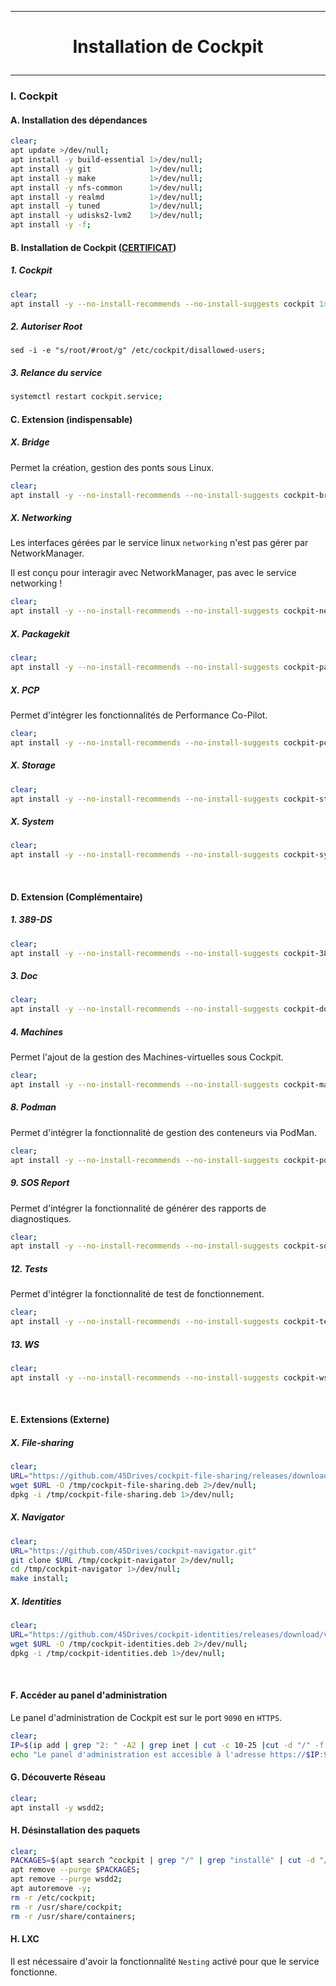 ------------------------------------------------------------------------------------------------------------------------------------------------
# <p align='center'> Installation de Cockpit </p>
------------------------------------------------------------------------------------------------------------------------------------------------

### I. Cockpit
#### A. Installation des dépendances
```bash
clear;
apt update >/dev/null;
apt install -y build-essential 1>/dev/null;
apt install -y git             1>/dev/null;
apt install -y make            1>/dev/null;
apt install -y nfs-common      1>/dev/null;
apt install -y realmd          1>/dev/null;
apt install -y tuned           1>/dev/null;
apt install -y udisks2-lvm2    1>/dev/null;
apt install -y -f;
```

#### B. Installation de Cockpit ([CERTIFICAT](https://infotechys.com/install-ssl-certificates-on-cockpit/))
##### 1. Cockpit
```bash
clear;
apt install -y --no-install-recommends --no-install-suggests cockpit 1>/dev/null;
```

##### 2. Autoriser Root
```
sed -i -e "s/root/#root/g" /etc/cockpit/disallowed-users;
```

##### 3. Relance du service
```bash
systemctl restart cockpit.service;
```



#### C. Extension (indispensable)
##### X. Bridge
Permet la création, gestion des ponts sous Linux.
```bash
clear;
apt install -y --no-install-recommends --no-install-suggests cockpit-bridge 1>/dev/null;
```

##### X. Networking
Les interfaces gérées par le service linux `networking` n'est pas gérer par NetworkManager.

Il est conçu pour interagir avec NetworkManager, pas avec le service networking !

```bash
clear;
apt install -y --no-install-recommends --no-install-suggests cockpit-networkmanager 1>/dev/null;
```

##### X. Packagekit
```bash
clear;
apt install -y --no-install-recommends --no-install-suggests cockpit-packagekit 1>/dev/null;
```

##### X. PCP
Permet d'intégrer les fonctionnalités de Performance Co-Pilot.
```bash
clear;
apt install -y --no-install-recommends --no-install-suggests cockpit-pcp 1>/dev/null;
```

##### X. Storage
```bash
clear;
apt install -y --no-install-recommends --no-install-suggests cockpit-storaged 1>/dev/null;
```

##### X. System
```bash
clear;
apt install -y --no-install-recommends --no-install-suggests cockpit-system 1>/dev/null;
```


<br />


#### D. Extension (Complémentaire)
##### 1. 389-DS
```bash
clear;
apt install -y --no-install-recommends --no-install-suggests cockpit-389-ds 1>/dev/null;
```

##### 3. Doc
```bash
clear;
apt install -y --no-install-recommends --no-install-suggests cockpit-doc 1>/dev/null;
```

##### 4. Machines
Permet l'ajout de la gestion des Machines-virtuelles sous Cockpit.
```bash
clear;
apt install -y --no-install-recommends --no-install-suggests cockpit-machines 1>/dev/null;
```

##### 8. Podman
Permet d'intégrer la fonctionnalité de gestion des conteneurs via PodMan.
```bash
clear;
apt install -y --no-install-recommends --no-install-suggests cockpit-podman 1>/dev/null;
```

##### 9. SOS Report
Permet d'intégrer la fonctionnalité de générer des rapports de diagnostiques.
```bash
clear;
apt install -y --no-install-recommends --no-install-suggests cockpit-sosreport 1>/dev/null;
```

##### 12. Tests
Permet d'intégrer la fonctionnalité de test de fonctionnement.
```bash
clear;
apt install -y --no-install-recommends --no-install-suggests cockpit-tests 1>/dev/null;
```

##### 13. WS
```bash
clear;
apt install -y --no-install-recommends --no-install-suggests cockpit-ws 1>/dev/null;
```


<br />



#### E. Extensions (Externe)
##### X. File-sharing
```bash
clear;
URL="https://github.com/45Drives/cockpit-file-sharing/releases/download/v4.2.9/cockpit-file-sharing_4.2.9-1focal_all.deb"
wget $URL -O /tmp/cockpit-file-sharing.deb 2>/dev/null;
dpkg -i /tmp/cockpit-file-sharing.deb 1>/dev/null;
```

##### X. Navigator
```bash
clear;
URL="https://github.com/45Drives/cockpit-navigator.git"
git clone $URL /tmp/cockpit-navigator 2>/dev/null;
cd /tmp/cockpit-navigator 1>/dev/null;
make install;
```

##### X. Identities
```bash
clear;
URL="https://github.com/45Drives/cockpit-identities/releases/download/v0.1.12/cockpit-identities_0.1.12-1focal_all.deb"
wget $URL -O /tmp/cockpit-identities.deb 2>/dev/null;
dpkg -i /tmp/cockpit-identities.deb 1>/dev/null;
```

<br />

#### F. Accéder au panel d'administration
Le panel d'administration de Cockpit est sur le port `9090` en `HTTPS`.

```bash
clear;
IP=$(ip add | grep "2: " -A2 | grep inet | cut -c 10-25 |cut -d "/" -f 1)
echo "Le panel d'administration est accesible à l'adresse https://$IP:9090"
```

#### G. Découverte Réseau
```bash
clear;
apt install -y wsdd2;
```
#### H. Désinstallation des paquets

```bash
clear;
PACKAGES=$(apt search ^cockpit | grep "/" | grep "installé" | cut -d "/" -f 1 | xargs -n 50)
apt remove --purge $PACKAGES;
apt remove --purge wsdd2;
apt autoremove -y;
rm -r /etc/cockpit;
rm -r /usr/share/cockpit;
rm -r /usr/share/containers;
```

#### H. LXC
Il est nécessaire d'avoir la fonctionnalité `Nesting` activé pour que le service fonctionne.

<br />
